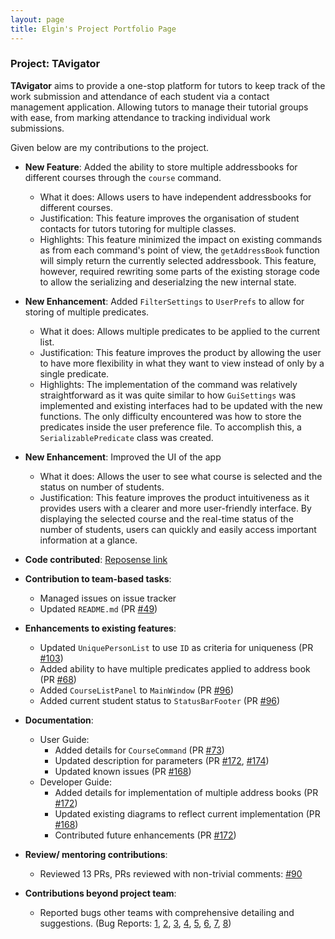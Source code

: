 ```yaml
---
layout: page
title: Elgin's Project Portfolio Page
---
```


### Project: TAvigator

**TAvigator** aims to provide a one-stop platform for tutors to keep track of the work submission and attendance of each student via a contact management application. Allowing tutors to manage their tutorial groups with ease, from marking attendance to tracking individual work submissions.

Given below are my contributions to the project.

* **New Feature**: Added the ability to store multiple addressbooks for different courses through the `course` command.
    * What it does: Allows users to have independent addressbooks for different courses.
    * Justification: This feature improves the organisation of student contacts for tutors tutoring for multiple classes.
    * Highlights: This feature minimized the impact on existing commands as from each command's point of view, the `getAddressBook` function will simply
    return the currently selected addressbook. This feature, however, required rewriting some parts of the existing storage code to allow the serializing and deserialzing the new internal state.
  
* **New Enhancement**: Added `FilterSettings` to `UserPrefs` to allow for storing of multiple predicates.
    * What it does: Allows multiple predicates to be applied to the current list.
    * Justification: This feature improves the product by allowing the user to have more flexibility in what they want to view instead of only by a single predicate.
    * Highlights: The implementation of the command was relatively straightforward as it was quite similar to how `GuiSettings` was implemented and existing interfaces had to be updated with the new functions. The only difficulty encountered was how to store the predicates inside the user preference file. To accomplish this, a `SerializablePredicate` class was created.

* **New Enhancement**: Improved the UI of the app
    * What it does: Allows the user to see what course is selected and the status on number of students.
    * Justification: This feature improves the product intuitiveness as it provides users with a clearer and more user-friendly interface. By displaying the selected course and the real-time status of the number of students, users can quickly and easily access important information at a glance.

* **Code contributed**: [Reposense link](https://nus-cs2103-ay2324s1.github.io/tp-dashboard/?search=ElginTZM&sort=groupTitle&sortWithin=title&timeframe=commit&mergegroup=&groupSelect=groupByRepos&breakdown=true&checkedFileTypes=docs~functional-code~test-code&since=2023-09-22)

* **Contribution to team-based tasks**:
  * Managed issues on issue tracker
  * Updated `README.md` (PR [#49](https://github.com/AY2324S1-CS2103T-T09-4/tp/pull/49))

* **Enhancements to existing features**:
  * Updated `UniquePersonList` to use `ID` as criteria for uniqueness (PR [#103](https://github.com/AY2324S1-CS2103T-T09-4/tp/pull/103))
  * Added ability to have multiple predicates applied to address book (PR [#68](https://github.com/AY2324S1-CS2103T-T09-4/tp/pull/68))
  * Added `CourseListPanel` to `MainWindow` (PR [#96](https://github.com/AY2324S1-CS2103T-T09-4/tp/pull/96))
  * Added current student status to `StatusBarFooter` (PR [#96](https://github.com/AY2324S1-CS2103T-T09-4/tp/pull/96))

* **Documentation**:
    * User Guide:
        * Added details for `CourseCommand` (PR [#73](https://github.com/AY2324S1-CS2103T-T09-4/tp/pull/73))
        * Updated description for parameters (PR [#172](https://github.com/AY2324S1-CS2103T-T09-4/tp/pull/172), [#174](https://github.com/AY2324S1-CS2103T-T09-4/tp/pull/174))
        * Updated known issues (PR [#168](https://github.com/AY2324S1-CS2103T-T09-4/tp/pull/168))
    * Developer Guide:
        * Added details for implementation of multiple address books (PR [#172](https://github.com/AY2324S1-CS2103T-T09-4/tp/pull/172))
        * Updated existing diagrams to reflect current implementation (PR [#168](https://github.com/AY2324S1-CS2103T-T09-4/tp/pull/168))
        * Contributed future enhancements (PR [#172](https://github.com/AY2324S1-CS2103T-T09-4/tp/pull/172))


* **Review/ mentoring contributions**:
  * Reviewed 13 PRs, PRs reviewed with non-trivial comments: [#90](https://github.com/AY2324S1-CS2103T-T09-4/tp/pull/90)

* **Contributions beyond project team**:
  * Reported bugs other teams with comprehensive detailing and suggestions. (Bug Reports: [1](https://github.com/AY2324S1-CS2103T-T17-1/tp/issues/176), [2](https://github.com/AY2324S1-CS2103T-T17-1/tp/issues/175), [3](https://github.com/AY2324S1-CS2103T-T17-1/tp/issues/173), [4](https://github.com/AY2324S1-CS2103T-T17-1/tp/issues/169), [5](https://github.com/AY2324S1-CS2103T-T17-1/tp/issues/167), [6](https://github.com/AY2324S1-CS2103T-T17-1/tp/issues/166), [7](https://github.com/AY2324S1-CS2103T-T17-1/tp/issues/162), [8](https://github.com/AY2324S1-CS2103T-T17-1/tp/issues/158))
